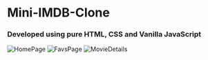# Mini-IMDB-Clone
### Developed using pure HTML, CSS and Vanilla JavaScript

![HomePage](https://github.com/SumanthFSD/Mini-IMDB-Clone/assets/80679363/80a52b05-5b8c-44a1-a599-7119e356d0ca)
![FavsPage](https://github.com/SumanthFSD/Mini-IMDB-Clone/assets/80679363/c2333414-90ad-4c56-ae09-ce74127c4278)
![MovieDetails](https://github.com/SumanthFSD/Mini-IMDB-Clone/assets/80679363/d8463101-cbc6-4aaf-ac78-8511c94d6f3f)
